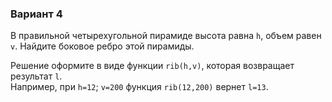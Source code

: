 ### Вариант 4

В правильной четырехугольной пирамиде высота равна `h`, объем равен `v`. Найдите боковое ребро этой пирамиды.

Решение оформите в виде функции `rib(h,v)`, которая возвращает результат `l`.  
Например, при `h=12`; `v=200` функция `rib(12,200)` вернет `l=13`.

